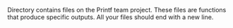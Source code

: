 Directory contains files on the Printf team project.
These files are functions that produce specific outputs.
All your files should end with a new line.
